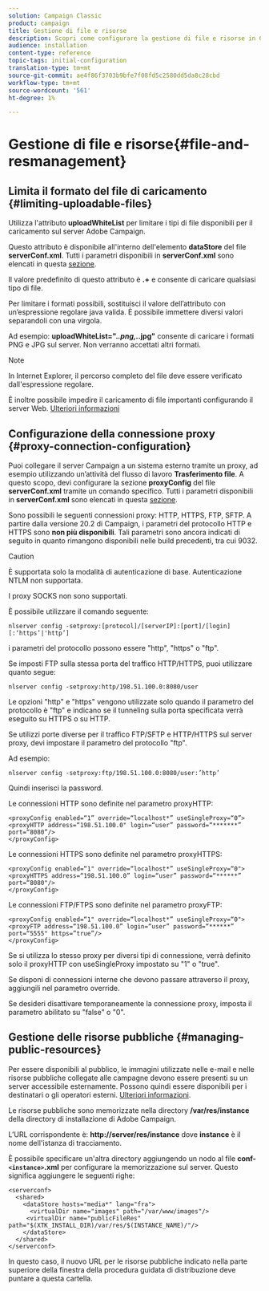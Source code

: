```yaml
---
solution: Campaign Classic
product: campaign
title: Gestione di file e risorse
description: Scopri come configurare la gestione di file e risorse in Campaign
audience: installation
content-type: reference
topic-tags: initial-configuration
translation-type: tm+mt
source-git-commit: ae4f86f3703b9bfe7f08fd5c2580dd5da8c28cbd
workflow-type: tm+mt
source-wordcount: '561'
ht-degree: 1%

---
```


# Gestione di file e risorse{#file-and-resmanagement}

## Limita il formato del file di caricamento {#limiting-uploadable-files}

Utilizza l&#39;attributo **uploadWhiteList** per limitare i tipi di file disponibili per il caricamento sul server Adobe Campaign.

Questo attributo è disponibile all&#39;interno dell&#39;elemento **dataStore** del file **serverConf.xml**. Tutti i parametri disponibili in **serverConf.xml** sono elencati in questa [sezione](../../installation/using/the-server-configuration-file.md).

Il valore predefinito di questo attributo è **.+** e consente di caricare qualsiasi tipo di file.

Per limitare i formati possibili, sostituisci il valore dell’attributo con un’espressione regolare java valida. È possibile immettere diversi valori separandoli con una virgola.

Ad esempio: **uploadWhiteList=&quot;.*.png,.*.jpg&quot;** consente di caricare i formati PNG e JPG sul server. Non verranno accettati altri formati.

>[!NOTE]
>
>In Internet Explorer, il percorso completo del file deve essere verificato dall&#39;espressione regolare.

È inoltre possibile impedire il caricamento di file importanti configurando il server Web. [Ulteriori informazioni](web-server-configuration.md)

## Configurazione della connessione proxy {#proxy-connection-configuration}

Puoi collegare il server Campaign a un sistema esterno tramite un proxy, ad esempio utilizzando un’attività del flusso di lavoro **Trasferimento file**. A questo scopo, devi configurare la sezione **proxyConfig** del file **serverConf.xml** tramite un comando specifico. Tutti i parametri disponibili in **serverConf.xml** sono elencati in questa [sezione](../../installation/using/the-server-configuration-file.md).

Sono possibili le seguenti connessioni proxy: HTTP, HTTPS, FTP, SFTP. A partire dalla versione 20.2 di Campaign, i parametri del protocollo HTTP e HTTPS sono **non più disponibili**. Tali parametri sono ancora indicati di seguito in quanto rimangono disponibili nelle build precedenti, tra cui 9032.

>[!CAUTION]
>
>È supportata solo la modalità di autenticazione di base. Autenticazione NTLM non supportata.
>
>I proxy SOCKS non sono supportati.


È possibile utilizzare il comando seguente:

```
nlserver config -setproxy:[protocol]/[serverIP]:[port]/[login][:‘https’|'http’]
```

i parametri del protocollo possono essere &quot;http&quot;, &quot;https&quot; o &quot;ftp&quot;.

Se imposti FTP sulla stessa porta del traffico HTTP/HTTPS, puoi utilizzare quanto segue:

```
nlserver config -setproxy:http/198.51.100.0:8080/user
```

Le opzioni &quot;http&quot; e &quot;https&quot; vengono utilizzate solo quando il parametro del protocollo è &quot;ftp&quot; e indicano se il tunneling sulla porta specificata verrà eseguito su HTTPS o su HTTP.

Se utilizzi porte diverse per il traffico FTP/SFTP e HTTP/HTTPS sul server proxy, devi impostare il parametro del protocollo &quot;ftp&quot;.


Ad esempio:

```
nlserver config -setproxy:ftp/198.51.100.0:8080/user:’http’
```

Quindi inserisci la password.

Le connessioni HTTP sono definite nel parametro proxyHTTP:

```
<proxyConfig enabled=“1” override=“localhost*” useSingleProxy=“0”>
<proxyHTTP address=“198.51.100.0" login=“user” password=“*******” port=“8080”/>
</proxyConfig>
```

Le connessioni HTTPS sono definite nel parametro proxyHTTPS:

```
<proxyConfig enabled=“1" override=“localhost*” useSingleProxy=“0">
<proxyHTTPS address=“198.51.100.0” login=“user” password=“******” port=“8080"/>
</proxyConfig>
```

Le connessioni FTP/FTPS sono definite nel parametro proxyFTP:

```
<proxyConfig enabled=“1" override=“localhost*” useSingleProxy=“0">
<proxyFTP address=“198.51.100.0” login=“user” password=“******” port=“5555" https=”true”/>
</proxyConfig>
```

Se si utilizza lo stesso proxy per diversi tipi di connessione, verrà definito solo il proxyHTTP con useSingleProxy impostato su &quot;1&quot; o &quot;true&quot;.

Se disponi di connessioni interne che devono passare attraverso il proxy, aggiungili nel parametro override.

Se desideri disattivare temporaneamente la connessione proxy, imposta il parametro abilitato su &quot;false&quot; o &quot;0&quot;.

## Gestione delle risorse pubbliche {#managing-public-resources}

Per essere disponibili al pubblico, le immagini utilizzate nelle e-mail e nelle risorse pubbliche collegate alle campagne devono essere presenti su un server accessibile esternamente. Possono quindi essere disponibili per i destinatari o gli operatori esterni. [Ulteriori informazioni](../../installation/using/deploying-an-instance.md#managing-public-resources).

Le risorse pubbliche sono memorizzate nella directory **/var/res/instance** della directory di installazione di Adobe Campaign.

L’URL corrispondente è: **http://server/res/instance** dove **instance** è il nome dell&#39;istanza di tracciamento.

È possibile specificare un&#39;altra directory aggiungendo un nodo al file **conf-`<instance>`.xml** per configurare la memorizzazione sul server. Questo significa aggiungere le seguenti righe:

```
<serverconf>
  <shared>
    <dataStore hosts="media*" lang="fra">
      <virtualDir name="images" path="/var/www/images"/>
     <virtualDir name="publicFileRes" path="$(XTK_INSTALL_DIR)/var/res/$(INSTANCE_NAME)/"/>
    </dataStore>
  </shared>
</serverconf>
```

In questo caso, il nuovo URL per le risorse pubbliche indicato nella parte superiore della finestra della procedura guidata di distribuzione deve puntare a questa cartella.
